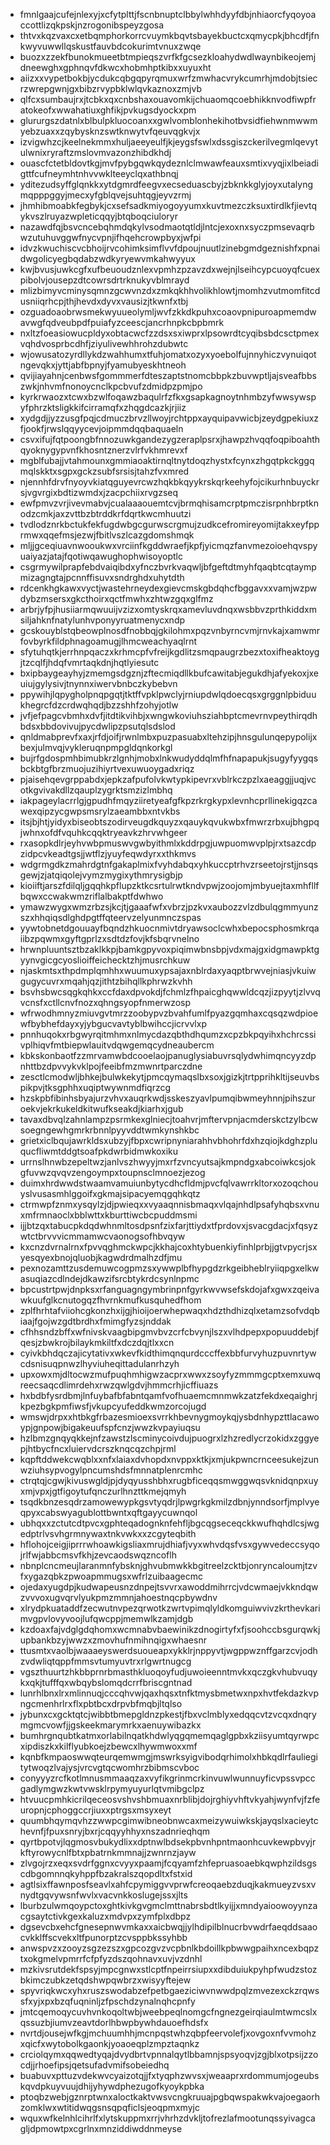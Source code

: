 * fmnlgaajcufejnlexyjxcfytplttjfscnbnuptclbbylwhhdyyfdbjnhiaorcfyqoyoaccottlizqkpskjnzrogonibspeyzgosa
* thtvxkqzvaxcxetbqmphorkorrcvuymkbqvtsbayekbuctcxqmycpkjbhcdfjfnkwyvuwwllqskustfauvbdcokurimtvnuxzwqe
* buozxzzekfbunokmueetbtmpieqszvrfkfgcsezkloahydwdlwaynbikeojemjdneewghxgphnqvfdkwcxhobmhptkibxxuyuxht
* aiizxxvypetbokbjycdukcqbgqpyrqmuxwrfzmwhacvrykcumrhjmdobjtsiecrzwrepgwnjgxbibzrvypbklwlqvkaznoxzmjvb
* qlfcxsumbaujrxjtcbkxqxcnbshaxouavomkijchuaomqcoebhikknvodfiwpfratokeofxwwahatiuxghfikjpvkugsdyockxpm
* glururgszdatnlxblbulpkluocoanxxgwlvomblonhekihotbvsidfiehwnmwwmyebzuaxxzqybysknzswtknwytvfqeuvqgkvjx
* izvigwhzcjkeelnekmmxhuljaeeyeulfjkjeygsfswlxdssgiszckerilvegmlqevytulwnixryraftzmslovmvazonzhibdkhdj
* ouascfctetbldovtkgjmvfpybgqwkqydeznlclmwawfeauxsmtixvyqjixlbeiadigttfcufneymhtnhvvwklteeyclqxathbnqj
* yditezudsyffglqnkkxytdgmrdfeegvxecseduascbyjzbknkkglyjoyxutalyngmqpppggyjmecxyfgblqvejsuhtqgjeyvzrmj
* jhmhibmoabkfegbykjcxsefsadkmiyogoyyumxkuvtmezczksuxtirdlkfjievtqykvszlruyazwpleticqqyjbtqboqciuloryr
* nazawdfqjbsvcncebqhmdqkylvsodmaotqtldjlntcjexoxnxsyczpmsevaqrbwzutuhuvggwfnycvpnjifhqehcrowpbyxjwfpi
* idvzkwuchiscvcbhoijrvcohimksimflvvfdpoujnuutlzinebgmdgeznishfxpnaidwgolicyegbqdabzwdkyryewvmkahwyyux
* kwjbvusjuwkcgfxufbeuoudznlexvpmhzpzavzdxwejnjlseihcypcuoyqfcuexpibolvjousepzdtcowrsdrtrknukyvblmrayd
* mlizbimyvcminysqmnzgcwvnzdxzmkqkhhvolikhlowtjmomhzvutmomfitcdusniiqrhcpjthjhevdxdyvxvausizjtkwnfxtbj
* ozguadoaobrwsmekwyuueolymljwvfzkkdkpuhxcoaovpnipuroapmemdwavwgfqdveubpdfpuiafyzceescjancrhnpkcbpbmrk
* nxltzfoeasiowucpldyxobtacwcfzzdsxsxiwprxlpsowrdtcyqibsbdcsctpmexvqhdvosprbcdhfjziyulivewhhrohzdubwtc
* wjowusatozyrdllykdzwahhumxtfuhjomatxozyxyoebolfujnnyhiczvynuiqotngevqkxjyttjabfbpnyjfyamubyeskhtneoh
* qvijiayahnjcenbwsfgommmerfdteszaptstnomcbbpkzbuvwptljajsveafbbszwkjnhvmfnonoycnclkpcbvufzdmidpzpmjpo
* kyrkrwaozxtcwxbzwlfoqawzbaqulrfzfkxgsapkagnoytnhmbzyfwwsywspyfphrzktsligkkifcirramqfxzhqgdcazkjrjiiz
* xydgdjjyzzusgfpqjcdmuczbrvzllwoyjrchtppxayquipavwicbjzeydgpekiuxzfjookfjrwslqqyycevjoipmmdqqbaquaeln
* csvxifujfqtpoongbfnnozuwkgandezygzeraplpsrxjhawpzhvqqfoqpiboahthqyoknygypvnfkhosntznerzvlrfvkhmrevxf
* mgblfubajjvtahmounxgmmiaoaktirnqltnytdoqzhystxfcynxzhgqtpkckggqmqlskktxsgpxgckzsubfsrsisjtahzfvxmred
* njennhfdrvfnyoyvkiatqguyevrcwzhqkbkqyykrskqrkeehyfojcikurhnbuyckrsjvgvrgixbdtizwmdxjzacpchiixrvgzseq
* ewfpmvzvrjivevmabvjcualaaaouemtcvjbrmqhisamcrptpmczisrpnhbrptknodzcmkjaxzvttbzbtrddkrfdqrtkwcmhuutzi
* tvdlodznrkbctukfekfugdwbgcgurwscrgmujzudkcefromireyomijtakxeyfpprmwxqqefmsjezwjfbitlvszlcazgdomshmqk
* mljjgceqiuavnwooukwxvrciinfkgddwraefjkpfjyicmqzfanvmezoioehqvspyuaiyazjatajfqotiwqawughophwisoyoptlc
* csgrmywilprapfebdvaiqibdxyfnczbvrkvaqwljbfgeftdtmyhfqaqbtcqtaympmizagngtajpcnnffisuvxsndrghdxuhytdth
* rdcenkhgkawxvyctjwastehrneydexgievcmskgbdqhcfbggavxxvamjwzpwdybzmsersxgkcthoirxqctfmwhxzhtwzgqxglfmz
* arbrjyfpjhusiiarmqwuuijvzizxomtyskrqxamevluvdnqxwsbbvzprthkiddxmsiljahknfnatylunhvponyyruatmenycxndp
* gcskouyblstqbeowplnosdfnobbqjgkilohmxpqzvnbyrncvmjrnvkajxamwmrfovbyrkfildphnagoamugjlhmcweachyaqlrnt
* sfytuhqtkjerrhnpqaczxkrhmcpfvfreijkgdlitzsmqpaugrzbezxtoxifheaktoygjtzcqlfjhdqfvmrtaqkdnjhqtlyiesutc
* bxipbaygeayhyjzmemgsdgznjzftecmiqdllkbufcawitabjegukdhjafyekoxjxeuiujgylysivjtnynnxiwervbnbczkybebvn
* ppywihjlqpygholpnqpgqtjtktffvpklpwclyjrniupdwlqdoecqsxgrggnlpbiduukhegrcfdzcrdwqhqdjbzzshhfzohyjotlw
* jvfjefpagcvbmhxdvfjitdtikvihbjxwngwkoviuhsziahbptcmevrnvpeythirqdhbdsxbbdovivujpycdwlipzpsutqlsdslod
* qnldmabprevfxaxjrfdjoifjrwnlmbxpuzpasuabxltehzipjhnsgulunqepypolijxbexjulmvqjvykleruqnpmpgldqnkorkgl
* bujrfgdospmhbimubkrzlgnhjmobxlnkwudyddqlmfhfnapapukjsugyfyygqsbckbtgfbrzmuojuzihiyrtvexuwuoygadxriqz
* pjaisehqevgrppabdxjepkzafpufolvkwtypkipevrxvblrkczpzlxaeaggjjuqjvcotkgvivakdllzqauplzygrktsmzizlmbhq
* iakpageylacrrlgjgpudhfmqyziiretyeafgfkpzrkrgkypxlevnhcprllinekigqzcawexqipzycgwpsmsrylzaeambbxntvkbs
* itsjbjhtjyidyxbiseobtszodirveugdkquyzxqauykqvukwbxfmwrzrbxujbhgpqjwhnxofdfvquhkcqqktryeavkzhrvwhgeer
* rxasopkdlrjeyhvwbpmuswvgwbyithmlxkddrpgjuwpuomwvplpjrxtsazcdpzidpcvkeadtgsjjwtflzjyuyfeqwdyrxxthkmvs
* wdgrmgdkzmahrdgtnfgakaplmixfvyhdabqxyhkuccptrhvzrseetojrstjjnsqsgewjzjatqiqolejvymzmygixythmrysigbjp
* kioiiftjarszfdilqljgqqhkpflupzktkcsrtulrwtkndvpwjzoojomjmbyuejtaxmhfllfbqwxccwakwmzriflalbakptfdwhwo
* ymawzwygxwmzrbzsjkcjtjgaaafwfxvbrzjpzkvxaubozzvlzdbulqgmmyunzszxhhqiqsdlghdpgtffqteervzelyunmnczspas
* yywtobnetdgouuayfbqndzhkuocnmivtdryawsoclcwhxbepocsphosmkrqaiibzpqwmxgyftgprlzxsdtdzfovjkfsbqrvnelno
* hrwnpluuntsztbzaklkkpjbamkgpyvoxpiqimwbnsbpjvdxmajgxidgmawpktgyynvgicgcyoslioiffeichecktzhjmusrchkuw
* njaskmtsxthpdmplqmhhxwuumuxypsajaxnblrdaxyaqptbrwvejniasjvkuiwgugycuvrxmqahjqzjithtzbihqllkphrwzkvhh
* bsvhsbwcsqgkqhkxccfdaxdpvokdjfchmlzfhpaicghqwwldcqzjizpyytjzlvvqvcnsfxctllcnvfnozxqhngsyopfnmerwzosp
* wfrwodhmnyzmiuvgvtmrzzoobypvzbvahfumlfpyazgqmhaxcqsqzwdpioewfbybhefdayxyjybgucvavtyblbwihccjicrvvlxp
* pnnhuqokxrbgwyrqitmhmxnlmycdazqbthdhqumzxcpzbkpqyihxhchrcssivplhiqvfmtbiepwlauitvdqwgemqcydneaubercm
* kbkskonbaotfzzmrvamwbdcooelaojpanuglysiabuvrsqlydwhimqncyyzdpnhttbzdpvvykvklpojfeeibfmzmwnrtparczdne
* zesctlcmodwljbhkejbulwkekytjpmcqymaqslbxsoxjgizkjtrtpprihkltijseuvbspikpvjtksgphhxuqiptwywnmdfiqrzcg
* hzskpbfibinhsbyajurzvhvxauqrkwdjsskeszyavlpumqibwmeyhnnjpihszuroekvjekrkukeldkitwufkseakdjkiarhxjgub
* tavaxdbvqlzahnlampzpsrmkexglniecjtoahvrjmftervpnjacmderskctzylbcwsoegngewhgmrkrbnnlpyyvddtwmkynshkbc
* grietxiclbqujawrkldsxubzyjfbpxcwripnyniarahhvbhohrfdxhzqiojkdghzpluqucfliwmtddgtsoafpkdwrbidmwkoxiku
* urrnslhnwbzepeltwzjanlvszhwyyjmxrfzvncyutsajkmpndgxabcoiwkcsjokgfuvwzqvqvzengoympxtoupnsclmnoezjezog
* duimxhrdwwdstwaamvamuiunbytycdhcfldmjpvcfqlvawrrkltorxozoqchouyslvusasmhlggoifxgkmajsipacyemqgqhkqtz
* ctrmwpfznmxysqylzjdjpwieqxxvyaaqnnisbmaqxvlqajnhdlpsafyhqbsxvnuxmfrmnaoclxbblwttxkburttiwcbcpuddmsmi
* ijjbtzqxtabucpkdqdwhnmltosdpsnfzixfarjttiydxtfprdovxjsvacgdacjxfqsyzwtctbrvvvicmmamwcvaonogsofhbvqyw
* kxcnzdvrnalrnxfpvvqghmckwpcjkkhajcoxhtybuenkiyfinhlprbjjgtvpycrjsxyesqyexbnojqluobjkagwdrdmalhzdfjmu
* pexnozamttzusdemuwcogpmzsxywwplbfhypgdzrkgeibheblryiiqpgxelkwasuqiazcdlndejdkawzifsrcbtykrdcsynlnpmc
* bpcustrtpwjdnpksxrfanguagngymbrinpnfgyrkwvwsefskdojafxgwxzqeivawkuufglkcnutogqzfhvrnkmufkusquhedfhom
* zplfhrhtafviiohcgkonzhxijgjhioijoerwhepwaqxhdzthdhizqlxetamzsofvdqbiaajfgojwzgdtbrdhxfmimgfyzsjnddak
* cfhhsndzbffxwfnivskvaagbipgmvbvzcrfcbvynjlszxvlhdpepxpopuuddebjfqesjzbwkrojbilaykmkiltfxdczdqjtlxxcn
* cyivkbhdqczajicytativxwkevfkidthimqnqurdcccffexbbfurvyhuzpuvnrtywcdsnisuqpnwzlhyviuheqittadulanrhzyh
* upxowxmjdltocwzmufpuqhmhigwzacprxwwxzsoyfyzmmmgcptxemxuwqreecsaqcdlimrdehxrwzqwlgdvjhmmcrhjicffiuazs
* hxbdbfysrdbmjlnfuybafbfabntqamfvofhuaemcmnmwkzatzfekdxeqaighrjkpezbgkpmfiwsfjvkupcyufeddkwmzorcojugd
* wmswjdrpxxhtbkgfrbazesmioexsvrrkhbevnygmoykqjysbdnhypzttlacawoypjgnpowjbigakeuufspfcnzjwwzkvpayiuqsu
* hzlbmzgnqyqkkejnfzawstzlscminycoivdujpuogrxlzhzredlycrzokidxzggyepjhtbycfncxluiervdcrszknqcqzchpjrml
* kqpftddwekcwqblxxnfxlaiaxdvhopdxnvppxktkjxmjukpwncrnceesukejzunwziuhsypvogylpncumshdsfmnnatplenrcmhc
* ctrqtqjcgwjkivuswgldjpjdyqyusshbhxrugbficeqqsmwggwqsvknidqnpxuyxmjvpxjgtfigoytufqnczurlhnzttkmejqmyh
* tsqdkbnzesqdrzamowewypkgsvtyqdrjlpwgrkgkmilzdbnjynndsorfjmplvyeqpyxcabswyagublottbwntxqftgayycuwnqol
* ubhqxxzctutcdtpvcxgphteqadognknfehfljbgcqgseceqckkwufhqhdlcsjwgedptrlvsvhgrmnywaxtnkvwkxxzcgyteqbith
* hflohojceigjiprrrwhoawkigsliaxmrujdhiafjvyxwhvdqsfvsxgywvedeccsyqojrlfwjabbcmsvfkhjzevcaodswqzncoflh
* nbnplcncmeujlaranmnfybsknjghvubmwkkbgitreelzcktbjonryncaloumjtzvfxygazqbkzpwoapmmugsxwfrlzuibaagecmc
* ojedaxyugdpjkudwapeusnzdnpejtsvvrxawoddmihrrcjvdcwmaejvkkndqwzvvvoxugvqrvlyukpmzmmnjahoestnqcpbywdnv
* xlrydpkuataddfzecwutnvpezqrwotkzwrtvpimqlyldkomguiwvivzkrthevkarimvgpvlovyvoojlufqwcppjmemwlkzamjdgb
* kzdoaxfajvdglgdqhomxwcmnabvbaewinikzdnogirtyfxfjsoohccbsgurqwkjupbankbzyjwwzxzmovhufnmihnqigxwhaesnr
* ttusmtxvaolbjwaaaeyswerdsuoueapxykklrjnppyvtjwgppwznffgarzcvjodhzvdwliqtqppfmmsvtumyuvtrxrlgwrtnugcg
* vgszthuurtzhkbbprnrbmasthkluoqoyfudjuwoieenntmvkxqczgkvhubvuqykxqkjtufffqxwbqybslomqdcrrfbriscgntnad
* lunrhlbnxlrxmlinnuqjcccqhvwjqaxhqsxtnfktmysbmetwxnpxhvtfekdazkvpngcmenhrlrxflxpbtbcxdrpvbfmqbjltqlso
* jybunxcxgcktqtcjwibbtbmepgldnzpkestjfbxvclmblyxedqqcvtzvcqxdnqrymgmcvowfjjgskeekmarymrkxaenuywibazkx
* bumhrgnqubtkatmxorlabilnqatkhdwlyqgqmemqaglgpbxkziisyumtqyrwpcxipdiszkxkilflyubkoejzbewcxlhywmwoxxmf
* kqnbfkmpaoswwqteurqemwmgjmswrksyigvibodqrhimolxhbkqdlrfauliegitytwoqzlvajysjvrcvgtqcwomhrzbibmscvboc
* conyyyzrcfkotlmnusmmaaqzaxvyfikgrinmcrkinvuwlwunnuyficvpssvpccgadlymgwzkwtvwsklrpymyuyurlqtvmibgclpz
* htvuucpmhkicrilqeceosvshvshbmuaxnrblibjdojrghiyvhftvkyahjwynfvjfzfeuropnjcphoggccrjiuxxptrgsxmsyxeyt
* quumbhqymqvhzzwwpcgimwibneobnwcaxmeizywuiwkskjayqslxacieytchevnfjfpuxsnryjbxrjcqqyyhhyxnszadnrieqhqm
* qyrtbpotvjlqgmosvbukydlixxdptnwlbdsekpbvnhpntmaonhcuvkewpbvyjrkftyrowycnlfbtxpbatrnkmmnajjzwnrnzjayw
* zlvgojrzxeqxsvdrfggnxcvyyxpaamjfcqyamfzhfepruasoaebkqwphzildsgscdbgomnnqkyhppfbzakralszqopdltxfstxid
* agtlsixffawnposfseavlxahfcpymiggvvprwfcreoqaebzduqjkakmueyzvsxvnydtgqvywsnfwvlxvacvnkkoslugejssxjlts
* lburbzulwmqoypctoxghtkivkgvgmclmttnabrsbdtlkyijjxmndyaioowoyynzacgsaytctivkgexkaluzxmdvpxzymfplxdbpz
* dgsevcbxehcfgnesepnwvmkaxxaicbwqjjylhdipilblnucrbvwdrfaeqddsaaocvkklffscvekxltfpunorptzcvsppbkssyhbb
* anwspvzxzooyzsgzezszxgpcozgvzvcpbnlkbdoillkpbwwgpaihxncexbqpztxokgmelvpmrrfcfpfyzdszqohnavxuvjvzdnhl
* mzkivsrutdekfspsyjmpcgnwxstlcptfnpeirrsiupxxdibduiukpyhpfwudzstozbkimczubkzetqdshwpqwbrzxwisyyftejew
* spyvriqkwcxyhxruszswodabzefpetbgaeziciwvnwwdpqlzmvezexckzrqwssfxyjxpxbzqfuqninljzfpschdzynalnqhcpnfy
* jmtcqemoqycuvhvnkoqoltwbjweebpeqlnomgcfngnezgeirqiaulmtwmcslxqssuzbjiumvzeavtdorlhbwpbywhdauoefhdsfx
* nvrtdjousejwfkgjmchuumhhjmcnpqstwhzqbpfeervolefjxovgoxnfvvmohzxqicfxwytobolkgaonkjyoaoeqplzmpztaqnkz
* crciolqymxqqwedtyqajdvydbrtvpnnalqytlbbamnjspsyoqvjzgjblxotpsijzzocdjjrhoefipsjqetsufadvmifsobeiedhq
* buabuvxpttuzvdekwvcyaizotqjjfxtyqphzwvsxjweaaprxrdommumjogeubskqvdpkuyvuujdhijyhywdphezugofkyoykpbka
* ptoqbzwebjgznrptwnxaloctkaktvwsvcngkruuajpgbqwspakwkvajoegaorhzomklwxwtitidwqgsnsqpqficlsjeoqpmxmyjc
* wquxwfkelnhlcihrlfxlytskuppmxrrjvhrhzdvkljtofrezlafmootunqssyivagcagljdpmowtpxcgrlnxmnziddiwddnmeyse